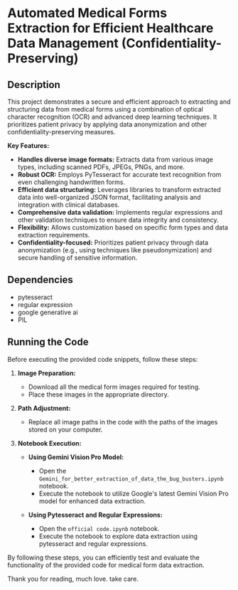 # Automated Medical Forms Extraction for Efficient Healthcare Data Management (Confidentiality-Preserving)

## Description

This project demonstrates a secure and efficient approach to extracting and structuring data from medical forms using a combination of optical character recognition (OCR) and advanced deep learning techniques. It prioritizes patient privacy by applying data anonymization and other confidentiality-preserving measures.

**Key Features:**

- **Handles diverse image formats:** Extracts data from various image types, including scanned PDFs, JPEGs, PNGs, and more.
- **Robust OCR:** Employs PyTesseract for accurate text recognition from even challenging handwritten forms.
- **Efficient data structuring:** Leverages libraries  to transform extracted data into well-organized JSON format, facilitating analysis and integration with clinical databases.
- **Comprehensive data validation:** Implements regular expressions and other validation techniques to ensure data integrity and consistency.
- **Flexibility:** Allows customization based on specific form types and data extraction requirements.
- **Confidentiality-focused:** Prioritizes patient privacy through data anonymization (e.g., using techniques like pseudonymization) and secure handling of sensitive information.

## Dependencies

- pytesseract
- regular expression
- google generative ai
- PIL

## Running the Code

Before executing the provided code snippets, follow these steps:

1. **Image Preparation:**
   - Download all the medical form images required for testing.
   - Place these images in the appropriate directory.

2. **Path Adjustment:**
   - Replace all image paths in the code with the paths of the images stored on your computer.

3. **Notebook Execution:**

   - **Using Gemini Vision Pro Model:**
     - Open the `Gemini_for_better_extraction_of_data_the_bug_busters.ipynb` notebook.
     - Execute the notebook to utilize Google's latest Gemini Vision Pro model for enhanced data extraction.

   - **Using Pytesseract and Regular Expressions:**
     - Open the `official code.ipynb` notebook.
     - Execute the notebook to explore data extraction using pytesseract and regular expressions.

By following these steps, you can efficiently test and evaluate the functionality of the provided code for medical form data extraction.


Thank you for reading, much love. take care.
